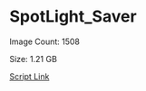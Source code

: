 # SpotLight_Saver

Image Count: 1508

Size: 1.21 GB

[Script Link](https://github.com/liuyal/Archive/blob/master/Python/Utilities/Miscellaneous/spotlight_saver.py)